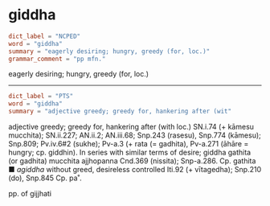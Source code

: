 # giddha

``` toml
dict_label = "NCPED"
word = "giddha"
summary = "eagerly desiring; hungry, greedy (for, loc.)"
grammar_comment = "pp mfn."
```

eagerly desiring; hungry, greedy (for, loc.)

--------------------

``` toml
dict_label = "PTS"
word = "giddha"
summary = "adjective greedy; greedy for, hankering after (wit"
```

adjective greedy; greedy for, hankering after (with loc.) SN.i.74 (\+ kāmesu mucchita); SN.ii.227; AN.ii.2; AN.iii.68; Snp.243 (rasesu), Snp.774 (kāmesu); Snp.809; Pv.iv.6#2 (sukhe); Pv\-a.3 (\+ rata (= gadhita), Pv\-a.271 (āhāre = hungry; cp. giddhin). In series with similar terms of desire; giddha gathita (or gadhita) mucchita ajjhopanna Cnd.369 (nissita); Snp\-a.286. Cp. gathita  
■ *agiddha* without greed, desireless controlled Iti.92 (\+ vītagedha); Snp.210 (do), Snp.845 Cp. pa˚.

pp. of gijjhati

